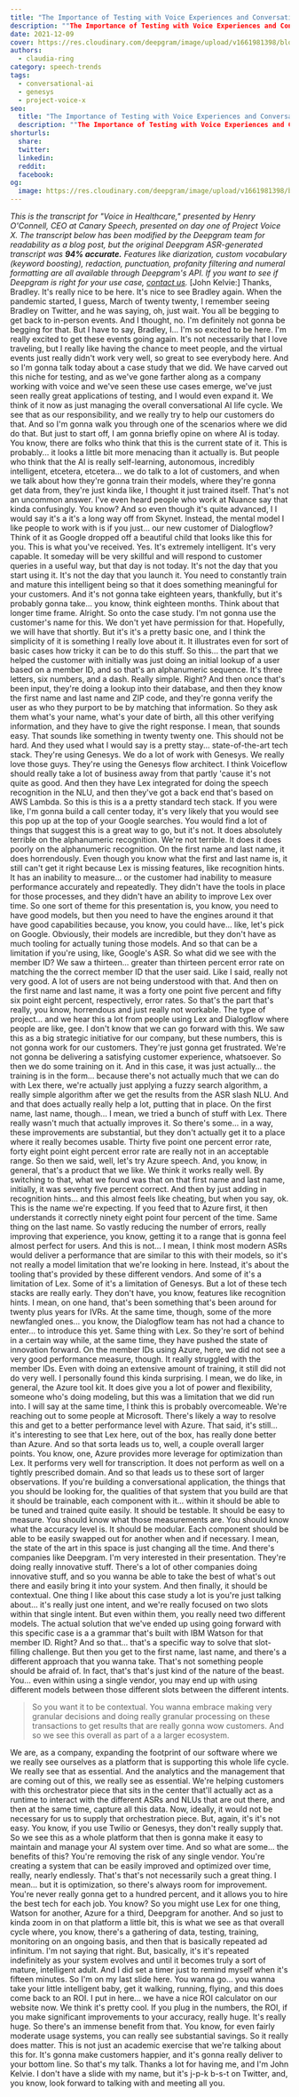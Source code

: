 ```yaml
---
title: "The Importance of Testing with Voice Experiences and Conversational AI - John Kelvie, CEO, Bespoken - Project Voice X"
description: ""The Importance of Testing with Voice Experiences and Conversational AI" presented by John Kelvie, CEO of Bespoken, presented on day one of Project Voice X. "
date: 2021-12-09
cover: https://res.cloudinary.com/deepgram/image/upload/v1661981398/blog/the-importance-of-testing-with-voice-experiences-and-conversational-ai-john-kelvie-ceo-bespoken-project-voice-x/proj-voice-x-session-john-kelvie-blog-thumb-554x22.png
authors:
  - claudia-ring
category: speech-trends
tags:
  - conversational-ai
  - genesys
  - project-voice-x
seo:
  title: "The Importance of Testing with Voice Experiences and Conversational AI - John Kelvie, CEO, Bespoken - Project Voice X"
  description: ""The Importance of Testing with Voice Experiences and Conversational AI" presented by John Kelvie, CEO of Bespoken, presented on day one of Project Voice X. "
shorturls:
  share: 
  twitter: 
  linkedin: 
  reddit: 
  facebook: 
og:
  image: https://res.cloudinary.com/deepgram/image/upload/v1661981398/blog/the-importance-of-testing-with-voice-experiences-and-conversational-ai-john-kelvie-ceo-bespoken-project-voice-x/proj-voice-x-session-john-kelvie-blog-thumb-554x22.png
---
```


_This is the transcript for "Voice in Healthcare," presented by Henry O'Connell, CEO at Canary Speech, presented on day one of Project Voice X._ _The transcript below has been modified by the Deepgram team for readability as a blog post, but the original Deepgram ASR-generated transcript was **94% accurate.**  Features like diarization, custom vocabulary (keyword boosting), redaction, punctuation, profanity filtering and numeral formatting are all available through Deepgram's API.  If you want to see if Deepgram is right for your use case, [contact us](https://deepgram.com/contact-us/)._ [John Kelvie:] Thanks, Bradley. It's really nice to be here. It's nice to see Bradley again. When the pandemic started, I guess, March of twenty twenty, I remember seeing Bradley on Twitter, and he was saying, oh, just wait. You all be begging to get back to in-person events. And I thought, no. I'm definitely not gonna be begging for that. But I have to say, Bradley, I... I'm so excited to be here. I'm really excited to get these events going again. It's not necessarily that I love traveling, but I really like having the chance to meet people, and the virtual events just really didn't work very well, so great to see everybody here. And so I'm gonna talk today about a case study that we did. We have carved out this niche for testing, and as we've gone farther along as a company working with voice and we've seen these use cases emerge, we've just seen really great applications of testing, and I would even expand it. We think of it now as just managing the overall conversational AI life cycle. We see that as our responsibility, and we really try to help our customers do that. And so I'm gonna walk you through one of the scenarios where we did do that. But just to start off, I am gonna briefly opine on where AI is today. You know, there are folks who think that this is the current state of it. This is probably... it looks a little bit more menacing than it actually is. But people who think that the AI is really self-learning, autonomous, incredibly intelligent, etcetera, etcetera... we do talk to a lot of customers, and when we talk about how they're gonna train their models, where they're gonna get data from, they're just kinda like, I thought it just trained itself. That's not an uncommon answer. I've even heard people who work at Nuance say that kinda confusingly. You know? And so even though it's quite advanced, I I would say it's a it's a long way off from Skynet. Instead, the mental model I like people to work with is if you just... our new customer of Dialogflow? Think of it as Google dropped off a beautiful child that looks like this for you. This is what you've received. Yes. It's extremely intelligent. It's very capable. It someday will be very skillful and will respond to customer queries in a useful way, but that day is not today. It's not the day that you start using it. It's not the day that you launch it. You need to constantly train and mature this intelligent being so that it does something meaningful for your customers. And it's not gonna take eighteen years, thankfully, but it's probably gonna take... you know, think eighteen months. Think about that longer time frame. Alright. So onto the case study. I'm not gonna use the customer's name for this. We don't yet have permission for that. Hopefully, we will have that shortly. But it's it's a pretty basic one, and I think the simplicity of it is something I really love about it. It illustrates even for sort of basic cases how tricky it can be to do this stuff. So this... the part that we helped the customer with initially was just doing an initial lookup of a user based on a member ID, and so that's an alphanumeric sequence. It's three letters, six numbers, and a dash. Really simple. Right? And then once that's been input, they're doing a lookup into their database, and then they know the first name and last name and ZIP code, and they're gonna verify the user as who they purport to be by matching that information. So they ask them what's your name, what's your date of birth, all this other verifying information, and they have to give the right response. I mean, that sounds easy. That sounds like something in twenty twenty one. This should not be hard. And they used what I would say is a pretty stay... state-of-the-art tech stack. They're using Genesys. We do a lot of work with Genesys. We really love those guys. They're using the Genesys flow architect. I think Voiceflow should really take a lot of business away from that partly 'cause it's not quite as good. And then they have Lex integrated for doing the speech recognition in the NLU, and then they've got a back end that's based on AWS Lambda. So this is this is a a pretty standard tech stack. If you were like, I'm gonna build a call center today, it's very likely that you would see this pop up at the top of your Google searches. You would find a lot of things that suggest this is a great way to go, but it's not. It does absolutely terrible on the alphanumeric recognition. We're not terrible. It does it does poorly on the alphanumeric recognition. On the first name and last name, it does horrendously. Even though you know what the first and last name is, it still can't get it right because Lex is missing features, like recognition hints. It has an inability to measure... or the customer had inability to measure performance accurately and repeatedly. They didn't have the tools in place for those processes, and they didn't have an ability to improve Lex over time. So one sort of theme for this presentation is, you know, you need to have good models, but then you need to have the engines around it that have good capabilities because, you know, you could have... like, let's pick on Google. Obviously, their models are incredible, but they don't have as much tooling for actually tuning those models. And so that can be a limitation if you're using, like, Google's ASR. So what did we see with the member ID? We saw a thirteen... greater than thirteen percent error rate on matching the the correct member ID that the user said. Like I said, really not very good. A lot of users are not being understood with that. And then on the first name and last name, it was a forty one point five percent and fifty six point eight percent, respectively, error rates. So that's the part that's really, you know, horrendous and just really not workable. The type of project... and we hear this a lot from people using Lex and Dialogflow where people are like, gee. I don't know that we can go forward with this. We saw this as a big strategic initiative for our company, but these numbers, this is not gonna work for our customers. They're just gonna get frustrated. We're not gonna be delivering a satisfying customer experience, whatsoever. So then we do some training on it. And in this case, it was just actually... the training is in the form... because there's not actually much that we can do with Lex there, we're actually just applying a fuzzy search algorithm, a really simple algorithm after we get the results from the ASR slash NLU. And and that does actually really help a lot, putting that in place. On the first name, last name, though... I mean, we tried a bunch of stuff with Lex. There really wasn't much that actually improves it. So there's some... in a way, these improvements are substantial, but they don't actually get it to a place where it really becomes usable. Thirty five point one percent error rate, forty eight point eight percent error rate are really not in an acceptable range. So then we said, well, let's try Azure speech. And, you know, in general, that's a product that we like. We think it works really well. By switching to that, what we found was that on that first name and last name, initially, it was seventy five percent correct. And then by just adding in recognition hints... and this almost feels like cheating, but when you say, ok. This is the name we're expecting. If you feed that to Azure first, it then understands it correctly ninety eight point four percent of the time. Same thing on the last name. So vastly reducing the number of errors, really improving that experience, you know, getting it to a range that is gonna feel almost perfect for users. And this is not... I mean, I think most modern ASRs would deliver a performance that are similar to this with their models, so it's not really a model limitation that we're looking in here. Instead, it's about the tooling that's provided by these different vendors. And some of it's a limitation of Lex. Some of it's a limitation of Genesys. But a lot of these tech stacks are really early. They don't have, you know, features like recognition hints. I mean, on one hand, that's been something that's been around for twenty plus years for IVRs. At the same time, though, some of the more newfangled ones... you know, the Dialogflow team has not had a chance to enter... to introduce this yet. Same thing with Lex. So they're sort of behind in a certain way while, at the same time, they have pushed the state of innovation forward. On the member IDs using Azure, here, we did not see a very good performance measure, though. It really struggled with the member IDs. Even with doing an extensive amount of training, it still did not do very well. I personally found this kinda surprising. I mean, we do like, in general, the Azure tool kit. It does give you a lot of power and flexibility, someone who's doing modeling, but this was a limitation that we did run into. I will say at the same time, I think this is probably overcomeable. We're reaching out to some people at Microsoft. There's likely a way to resolve this and get to a better performance level with Azure. That said, it's still... it's interesting to see that Lex here, out of the box, has really done better than Azure. And so that sorta leads us to, well, a couple overall larger points. You know, one, Azure provides more leverage for optimization than Lex. It performs very well for transcription. It does not perform as well on a tightly prescribed domain. And so that leads us to these sort of larger observations. If you're building a conversational application, the things that you should be looking for, the qualities of that system that you build are that it should be trainable, each component with it... within it should be able to be tuned and trained quite easily. It should be testable. It should be easy to measure. You should know what those measurements are. You should know what the accuracy level is. It should be modular. Each component should be able to be easily swapped out for another when and if necessary. I mean, the state of the art in this space is just changing all the time. And there's companies like Deepgram. I'm very interested in their presentation. They're doing really innovative stuff. There's a lot of other companies doing innovative stuff, and so you wanna be able to take the best of what's out there and easily bring it into your system. And then finally, it should be contextual. One thing I like about this case study a lot is you're just talking about... it's really just one intent, and we're really focused on two slots within that single intent. But even within them, you really need two different models. The actual solution that we've ended up using going forward with this specific case is a a grammar that's built with IBM Watson for that member ID. Right? And so that... that's a specific way to solve that slot-filling challenge. But then you get to the first name, last name, and there's a different approach that you wanna take. That's not something people should be afraid of. In fact, that's that's just kind of the nature of the beast. You... even within using a single vendor, you may end up with using different models between those different slots between the different intents.

> So you want it to be contextual. You wanna embrace making very granular decisions and doing really granular processing on these transactions to get results that are really gonna wow customers. And so we see this overall as part of a a larger ecosystem.

We are, as a company, expanding the footprint of our software where we we really see ourselves as a platform that is supporting this whole life cycle. We really see that as essential. And the analytics and the management that are coming out of this, we really see as essential. We're helping customers with this orchestrator piece that sits in the center that'll actually act as a runtime to interact with the different ASRs and NLUs that are out there, and then at the same time, capture all this data. Now, ideally, it would not be necessary for us to supply that orchestration piece. But, again, it's it's not easy. You know, if you use Twilio or Genesys, they don't really supply that. So we see this as a whole platform that then is gonna make it easy to maintain and manage your AI system over time. And so what are some... the benefits of this? You're removing the risk of any single vendor. You're creating a system that can be easily improved and optimized over time, really, nearly endlessly. That's that's not necessarily such a great thing. I mean... but it is optimization, so there's always room for improvement. You're never really gonna get to a hundred percent, and it allows you to hire the best tech for each job. You know? So you might use Lex for one thing, Watson for another, Azure for a third, Deepgram for another. And so just to kinda zoom in on that platform a little bit, this is what we see as that overall cycle where, you know, there's a gathering of data, testing, training, monitoring on an ongoing basis, and then that is basically repeated ad infinitum. I'm not saying that right. But, basically, it's it's repeated indefinitely as your system evolves and until it becomes truly a sort of mature, intelligent adult. And I did set a timer just to remind myself when it's fifteen minutes. So I'm on my last slide here. You wanna go... you wanna take your little intelligent baby, get it walking, running, flying, and this does come back to an ROI. I put in here... we have a nice ROI calculator on our website now. We think it's pretty cool. If you plug in the numbers, the ROI, if you make significant improvements to your accuracy, really huge. It's really huge. So there's an immense benefit from that. You know, for even fairly moderate usage systems, you can really see substantial savings. So it really does matter. This is not just an academic exercise that we're talking about this for. It's gonna make customers happier, and it's gonna really deliver to your bottom line. So that's my talk. Thanks a lot for having me, and I'm John Kelvie. I don't have a slide with my name, but it's j-p-k b-s-t on Twitter, and, you know, look forward to talking with and meeting all you.
